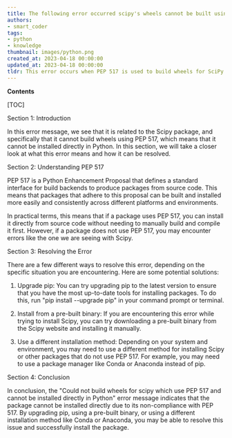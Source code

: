 ```yaml
---
title: The following error occurred scipy's wheels cannot be built using pep 517 and cannot be directly installed
authors:
- smart_coder
tags:
- python
- knowledge
thumbnail: images/python.png
created_at: 2023-04-18 00:00:00
updated_at: 2023-04-18 00:00:00
tldr: This error occurs when PEP 517 is used to build wheels for SciPy and it cannot be installed directly in Python.
---
```


**Contents**

[TOC]

Section 1: Introduction

In this error message, we see that it is related to the Scipy package, and specifically that it cannot build wheels using PEP 517, which means that it cannot be installed directly in Python. In this section, we will take a closer look at what this error means and how it can be resolved.

Section 2: Understanding PEP 517

PEP 517 is a Python Enhancement Proposal that defines a standard interface for build backends to produce packages from source code. This means that packages that adhere to this proposal can be built and installed more easily and consistently across different platforms and environments.

In practical terms, this means that if a package uses PEP 517, you can install it directly from source code without needing to manually build and compile it first. However, if a package does not use PEP 517, you may encounter errors like the one we are seeing with Scipy.

Section 3: Resolving the Error

There are a few different ways to resolve this error, depending on the specific situation you are encountering. Here are some potential solutions:

1. Upgrade pip: You can try upgrading pip to the latest version to ensure that you have the most up-to-date tools for installing packages. To do this, run "pip install --upgrade pip" in your command prompt or terminal.

2. Install from a pre-built binary: If you are encountering this error while trying to install Scipy, you can try downloading a pre-built binary from the Scipy website and installing it manually.

3. Use a different installation method: Depending on your system and environment, you may need to use a different method for installing Scipy or other packages that do not use PEP 517. For example, you may need to use a package manager like Conda or Anaconda instead of pip.

Section 4: Conclusion

In conclusion, the "Could not build wheels for scipy which use PEP 517 and cannot be installed directly in Python" error message indicates that the package cannot be installed directly due to its non-compliance with PEP 517. By upgrading pip, using a pre-built binary, or using a different installation method like Conda or Anaconda, you may be able to resolve this issue and successfully install the package.
